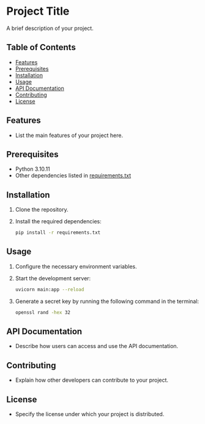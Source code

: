 # Project Title

A brief description of your project.

## Table of Contents

- [Features](#features)
- [Prerequisites](#prerequisites)
- [Installation](#installation)
- [Usage](#usage)
- [API Documentation](#api-documentation)
- [Contributing](#contributing)
- [License](#license)

## Features

- List the main features of your project here.

## Prerequisites

- Python 3.10.11
- Other dependencies listed in [requirements.txt](requirements.txt)

## Installation

1. Clone the repository.
2. Install the required dependencies:

   ```bash
   pip install -r requirements.txt
   ```

## Usage

1. Configure the necessary environment variables.
2. Start the development server:

   ```bash
   uvicorn main:app --reload
   ```

3. Generate a secret key by running the following command in the terminal:

   ```bash
   openssl rand -hex 32
   ```

## API Documentation

- Describe how users can access and use the API documentation.

## Contributing

- Explain how other developers can contribute to your project.

## License

- Specify the license under which your project is distributed.
